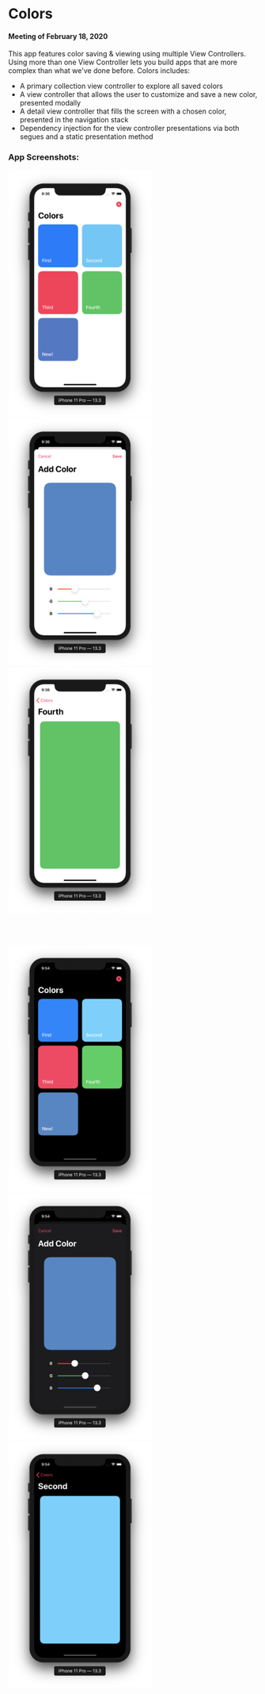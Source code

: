 # Colors
#### Meeting of February 18, 2020

This app features color saving & viewing using multiple View Controllers. Using more than one View Controller lets you build apps that are more complex than what we've done before. Colors includes:
* A primary collection view controller to explore all saved colors
* A view controller that allows the user to customize and save a new color, presented modally
* A detail view controller that fills the screen with a chosen color, presented in the navigation stack
* Dependency injection for the view controller presentations via both segues and a static presentation method

### App Screenshots:

<img src="Screenshots/image1.png" width="290">
<img src="Screenshots/image2.png" width="290">
<img src="Screenshots/image3.png" width="290">

<br></br>

<img src="Screenshots/image1-dark.png" width="290">
<img src="Screenshots/image2-dark.png" width="290">
<img src="Screenshots/image3-dark.png" width="290">
